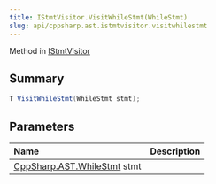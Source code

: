 ```yaml
---
title: IStmtVisitor.VisitWhileStmt(WhileStmt)
slug: api/cppsharp.ast.istmtvisitor.visitwhilestmt
---
```

Method in [IStmtVisitor](/api/cppsharp/ast/istmtvisitor)

## Summary



```csharp
T VisitWhileStmt(WhileStmt stmt);
```

## Parameters

|Name|Description|
|:---|:---|
|[CppSharp.AST.WhileStmt](/api/cppsharp/ast/whilestmt) stmt||

